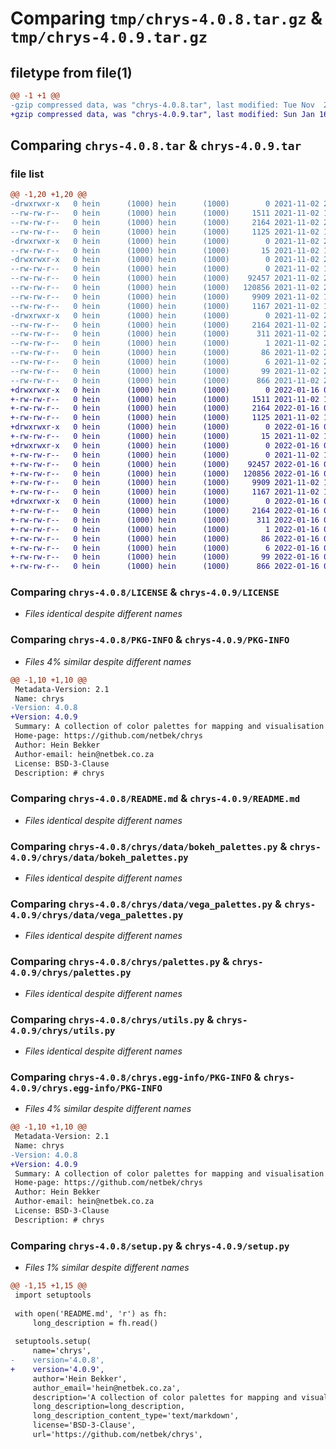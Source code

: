 # Comparing `tmp/chrys-4.0.8.tar.gz` & `tmp/chrys-4.0.9.tar.gz`

## filetype from file(1)

```diff
@@ -1 +1 @@
-gzip compressed data, was "chrys-4.0.8.tar", last modified: Tue Nov  2 21:46:49 2021, max compression
+gzip compressed data, was "chrys-4.0.9.tar", last modified: Sun Jan 16 06:55:03 2022, max compression
```

## Comparing `chrys-4.0.8.tar` & `chrys-4.0.9.tar`

### file list

```diff
@@ -1,20 +1,20 @@
-drwxrwxr-x   0 hein      (1000) hein      (1000)        0 2021-11-02 21:46:49.579330 chrys-4.0.8/
--rw-rw-r--   0 hein      (1000) hein      (1000)     1511 2021-11-02 13:59:00.000000 chrys-4.0.8/LICENSE
--rw-rw-r--   0 hein      (1000) hein      (1000)     2164 2021-11-02 21:46:49.579330 chrys-4.0.8/PKG-INFO
--rw-rw-r--   0 hein      (1000) hein      (1000)     1125 2021-11-02 13:59:00.000000 chrys-4.0.8/README.md
-drwxrwxr-x   0 hein      (1000) hein      (1000)        0 2021-11-02 21:46:49.575330 chrys-4.0.8/chrys/
--rw-rw-r--   0 hein      (1000) hein      (1000)       15 2021-11-02 13:59:00.000000 chrys-4.0.8/chrys/__init__.py
-drwxrwxr-x   0 hein      (1000) hein      (1000)        0 2021-11-02 21:46:49.579330 chrys-4.0.8/chrys/data/
--rw-rw-r--   0 hein      (1000) hein      (1000)        0 2021-11-02 13:59:00.000000 chrys-4.0.8/chrys/data/__init__.py
--rw-rw-r--   0 hein      (1000) hein      (1000)    92457 2021-11-02 21:46:17.000000 chrys-4.0.8/chrys/data/bokeh_palettes.py
--rw-rw-r--   0 hein      (1000) hein      (1000)   120856 2021-11-02 21:46:17.000000 chrys-4.0.8/chrys/data/vega_palettes.py
--rw-rw-r--   0 hein      (1000) hein      (1000)     9909 2021-11-02 13:59:00.000000 chrys-4.0.8/chrys/palettes.py
--rw-rw-r--   0 hein      (1000) hein      (1000)     1167 2021-11-02 13:59:00.000000 chrys-4.0.8/chrys/utils.py
-drwxrwxr-x   0 hein      (1000) hein      (1000)        0 2021-11-02 21:46:49.575330 chrys-4.0.8/chrys.egg-info/
--rw-rw-r--   0 hein      (1000) hein      (1000)     2164 2021-11-02 21:46:49.000000 chrys-4.0.8/chrys.egg-info/PKG-INFO
--rw-rw-r--   0 hein      (1000) hein      (1000)      311 2021-11-02 21:46:49.000000 chrys-4.0.8/chrys.egg-info/SOURCES.txt
--rw-rw-r--   0 hein      (1000) hein      (1000)        1 2021-11-02 21:46:49.000000 chrys-4.0.8/chrys.egg-info/dependency_links.txt
--rw-rw-r--   0 hein      (1000) hein      (1000)       86 2021-11-02 21:46:49.000000 chrys-4.0.8/chrys.egg-info/requires.txt
--rw-rw-r--   0 hein      (1000) hein      (1000)        6 2021-11-02 21:46:49.000000 chrys-4.0.8/chrys.egg-info/top_level.txt
--rw-rw-r--   0 hein      (1000) hein      (1000)       99 2021-11-02 21:46:49.579330 chrys-4.0.8/setup.cfg
--rw-rw-r--   0 hein      (1000) hein      (1000)      866 2021-11-02 21:45:52.000000 chrys-4.0.8/setup.py
+drwxrwxr-x   0 hein      (1000) hein      (1000)        0 2022-01-16 06:55:03.975468 chrys-4.0.9/
+-rw-rw-r--   0 hein      (1000) hein      (1000)     1511 2021-11-02 13:59:00.000000 chrys-4.0.9/LICENSE
+-rw-rw-r--   0 hein      (1000) hein      (1000)     2164 2022-01-16 06:55:03.975468 chrys-4.0.9/PKG-INFO
+-rw-rw-r--   0 hein      (1000) hein      (1000)     1125 2021-11-02 13:59:00.000000 chrys-4.0.9/README.md
+drwxrwxr-x   0 hein      (1000) hein      (1000)        0 2022-01-16 06:55:03.975468 chrys-4.0.9/chrys/
+-rw-rw-r--   0 hein      (1000) hein      (1000)       15 2021-11-02 13:59:00.000000 chrys-4.0.9/chrys/__init__.py
+drwxrwxr-x   0 hein      (1000) hein      (1000)        0 2022-01-16 06:55:03.975468 chrys-4.0.9/chrys/data/
+-rw-rw-r--   0 hein      (1000) hein      (1000)        0 2021-11-02 13:59:00.000000 chrys-4.0.9/chrys/data/__init__.py
+-rw-rw-r--   0 hein      (1000) hein      (1000)    92457 2022-01-16 06:54:34.000000 chrys-4.0.9/chrys/data/bokeh_palettes.py
+-rw-rw-r--   0 hein      (1000) hein      (1000)   120856 2022-01-16 06:54:34.000000 chrys-4.0.9/chrys/data/vega_palettes.py
+-rw-rw-r--   0 hein      (1000) hein      (1000)     9909 2021-11-02 13:59:00.000000 chrys-4.0.9/chrys/palettes.py
+-rw-rw-r--   0 hein      (1000) hein      (1000)     1167 2021-11-02 13:59:00.000000 chrys-4.0.9/chrys/utils.py
+drwxrwxr-x   0 hein      (1000) hein      (1000)        0 2022-01-16 06:55:03.975468 chrys-4.0.9/chrys.egg-info/
+-rw-rw-r--   0 hein      (1000) hein      (1000)     2164 2022-01-16 06:55:03.000000 chrys-4.0.9/chrys.egg-info/PKG-INFO
+-rw-rw-r--   0 hein      (1000) hein      (1000)      311 2022-01-16 06:55:03.000000 chrys-4.0.9/chrys.egg-info/SOURCES.txt
+-rw-rw-r--   0 hein      (1000) hein      (1000)        1 2022-01-16 06:55:03.000000 chrys-4.0.9/chrys.egg-info/dependency_links.txt
+-rw-rw-r--   0 hein      (1000) hein      (1000)       86 2022-01-16 06:55:03.000000 chrys-4.0.9/chrys.egg-info/requires.txt
+-rw-rw-r--   0 hein      (1000) hein      (1000)        6 2022-01-16 06:55:03.000000 chrys-4.0.9/chrys.egg-info/top_level.txt
+-rw-rw-r--   0 hein      (1000) hein      (1000)       99 2022-01-16 06:55:03.975468 chrys-4.0.9/setup.cfg
+-rw-rw-r--   0 hein      (1000) hein      (1000)      866 2022-01-16 06:53:58.000000 chrys-4.0.9/setup.py
```

### Comparing `chrys-4.0.8/LICENSE` & `chrys-4.0.9/LICENSE`

 * *Files identical despite different names*

### Comparing `chrys-4.0.8/PKG-INFO` & `chrys-4.0.9/PKG-INFO`

 * *Files 4% similar despite different names*

```diff
@@ -1,10 +1,10 @@
 Metadata-Version: 2.1
 Name: chrys
-Version: 4.0.8
+Version: 4.0.9
 Summary: A collection of color palettes for mapping and visualisation
 Home-page: https://github.com/netbek/chrys
 Author: Hein Bekker
 Author-email: hein@netbek.co.za
 License: BSD-3-Clause
 Description: # chrys
```

### Comparing `chrys-4.0.8/README.md` & `chrys-4.0.9/README.md`

 * *Files identical despite different names*

### Comparing `chrys-4.0.8/chrys/data/bokeh_palettes.py` & `chrys-4.0.9/chrys/data/bokeh_palettes.py`

 * *Files identical despite different names*

### Comparing `chrys-4.0.8/chrys/data/vega_palettes.py` & `chrys-4.0.9/chrys/data/vega_palettes.py`

 * *Files identical despite different names*

### Comparing `chrys-4.0.8/chrys/palettes.py` & `chrys-4.0.9/chrys/palettes.py`

 * *Files identical despite different names*

### Comparing `chrys-4.0.8/chrys/utils.py` & `chrys-4.0.9/chrys/utils.py`

 * *Files identical despite different names*

### Comparing `chrys-4.0.8/chrys.egg-info/PKG-INFO` & `chrys-4.0.9/chrys.egg-info/PKG-INFO`

 * *Files 4% similar despite different names*

```diff
@@ -1,10 +1,10 @@
 Metadata-Version: 2.1
 Name: chrys
-Version: 4.0.8
+Version: 4.0.9
 Summary: A collection of color palettes for mapping and visualisation
 Home-page: https://github.com/netbek/chrys
 Author: Hein Bekker
 Author-email: hein@netbek.co.za
 License: BSD-3-Clause
 Description: # chrys
```

### Comparing `chrys-4.0.8/setup.py` & `chrys-4.0.9/setup.py`

 * *Files 1% similar despite different names*

```diff
@@ -1,15 +1,15 @@
 import setuptools
 
 with open('README.md', 'r') as fh:
     long_description = fh.read()
 
 setuptools.setup(
     name='chrys',
-    version='4.0.8',
+    version='4.0.9',
     author='Hein Bekker',
     author_email='hein@netbek.co.za',
     description='A collection of color palettes for mapping and visualisation',
     long_description=long_description,
     long_description_content_type='text/markdown',
     license='BSD-3-Clause',
     url='https://github.com/netbek/chrys',
```

